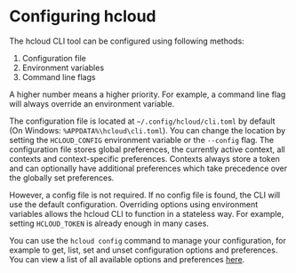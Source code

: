 # Configuring hcloud

The hcloud CLI tool can be configured using following methods:
1. Configuration file
2. Environment variables
3. Command line flags

A higher number means a higher priority. For example, a command line flag will
always override an environment variable.

The configuration file is located at `~/.config/hcloud/cli.toml` by default
(On Windows: `%APPDATA%\hcloud\cli.toml`). You can change the location by setting
the `HCLOUD_CONFIG` environment variable or the `--config` flag. The configuration file
stores global preferences, the currently active context, all contexts and
context-specific preferences. Contexts always store a token and can optionally have
additional preferences which take precedence over the globally set preferences.

However, a config file is not required. If no config file is found, the CLI will
use the default configuration. Overriding options using environment variables allows the
hcloud CLI to function in a stateless way. For example, setting `HCLOUD_TOKEN` is
already enough in many cases.

You can use the `hcloud config` command to manage your configuration, for example
to get, list, set and unset configuration options and preferences. You can view a list
of all available options and preferences [here](manual/hcloud_config.md#synopsis).
